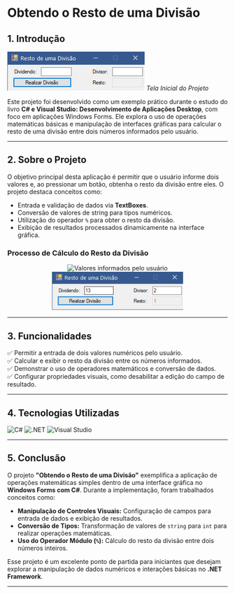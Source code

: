 # Obtendo o Resto de uma Divisão

## 1. Introdução

![Tela Inicial do Projeto](/assets-git/tela-inicial.png)
*Tela Inicial do Projeto*

Este projeto foi desenvolvido como um exemplo prático durante o estudo do livro **C# e Visual Studio: Desenvolvimento de Aplicações Desktop**, com foco em aplicações Windows Forms. Ele explora o uso de operações matemáticas básicas e manipulação de interfaces gráficas para calcular o resto de uma divisão entre dois números informados pelo usuário.

---

## 2. Sobre o Projeto

O objetivo principal desta aplicação é permitir que o usuário informe dois valores e, ao pressionar um botão, obtenha o resto da divisão entre eles. O projeto destaca conceitos como:

- Entrada e validação de dados via **TextBoxes**.
- Conversão de valores de string para tipos numéricos.
- Utilização do operador `%` para obter o resto da divisão.
- Exibição de resultados processados dinamicamente na interface gráfica.

### Processo de Cálculo do Resto da Divisão

<div align="center">
    <img src="/assets-git/resto-da-divisao-1.png width="300" alt="Valores informados pelo usuário">
    <img src="/assets-git/resto-da-divisao-2.png" width="300" alt="Resultado do cálculo">
</div>

---

## 3. Funcionalidades

✅ Permitir a entrada de dois valores numéricos pelo usuário.  
✅ Calcular e exibir o resto da divisão entre os números informados.  
✅ Demonstrar o uso de operadores matemáticos e conversão de dados.  
✅ Configurar propriedades visuais, como desabilitar a edição do campo de resultado.

---

## 4. Tecnologias Utilizadas

![C#](https://img.shields.io/badge/C%23-239120?style=for-the-badge&logo=c-sharp&logoColor=white)
![.NET](https://img.shields.io/badge/.NET-5C2D91?style=for-the-badge&logo=.net&logoColor=white)
![Visual Studio](https://img.shields.io/badge/Visual_Studio-5C2D91?style=for-the-badge&logo=visual%20studio&logoColor=white)

---

## 5. Conclusão

O projeto **"Obtendo o Resto de uma Divisão"** exemplifica a aplicação de operações matemáticas simples dentro de uma interface gráfica no **Windows Forms com C#**. Durante a implementação, foram trabalhados conceitos como:

- **Manipulação de Controles Visuais:** Configuração de campos para entrada de dados e exibição de resultados.
- **Conversão de Tipos:** Transformação de valores de `string` para `int` para realizar operações matemáticas.
- **Uso do Operador Módulo (`%`):** Cálculo do resto da divisão entre dois números inteiros.

Esse projeto é um excelente ponto de partida para iniciantes que desejam explorar a manipulação de dados numéricos e interações básicas no **.NET Framework**.

---
